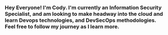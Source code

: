 ### Hey Everyone! I'm Cody. I'm currently an Information Security Specialist, and am looking to make headway into the cloud and learn Devops technologies, and DevSecOps methodologies. Feel free to follow my journey as I learn more.

<!--
**codykal/codykal** is a ✨ _special_ ✨ repository because its `README.md` (this file) appears on your GitHub profile.

Here are some ideas to get you started:

- 🔭 I’m currently working on ...
- 🌱 I’m currently learning ...
- 👯 I’m looking to collaborate on ...
- 🤔 I’m looking for help with ...
- 💬 Ask me about ...
- 📫 How to reach me: ...
- 😄 Pronouns: ...
- ⚡ Fun fact: ...
-->
